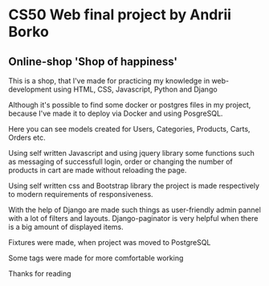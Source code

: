 # CS50 Web final project by Andrii Borko

## Online-shop 'Shop of happiness'

This is a shop, that I've made for practicing my knowledge in 
web-development using HTML, CSS, Javascript, Python and Django

Although it's possible to find some docker or postgres files in my project, because I've made it to deploy via Docker and using PosgreSQL.

Here you can see models created for Users, Categories, Products,
Carts, Orders etc.

Using self written Javascript and using jquery library some functions such as messaging of successfull login, order or changing the number of products in cart are made without reloading the page. 

Using self written css and Bootstrap library the project is made respectively to modern requirements of responsiveness.

With the help of Django are made such things as user-friendly admin pannel with a lot of filters and layouts.
Django-paginator is very helpful when there is a big amount of displayed items.

Fixtures were made, when project was moved to PostgreSQL

Some tags were made for more comfortable working 

Thanks for reading


